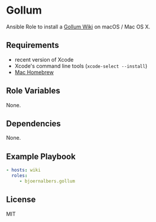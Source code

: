 Gollum
======

Ansible Role to install a [Gollum Wiki](https://github.com/gollum/gollum)
on macOS / Mac OS X.

Requirements
------------

- recent version of Xcode
- Xcode's command line tools (`xcode-select --install`)
- [Mac Homebrew](http://brew.sh)

Role Variables
--------------

None.

Dependencies
------------

None.

Example Playbook
----------------

```yaml
- hosts: wiki
  roles:
     - bjoernalbers.gollum
```

License
-------

MIT

